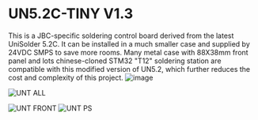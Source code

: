 # UN5.2C-TINY V1.3

This is a JBC-specific soldering control board derived from the latest UniSolder 5.2C.
It can be installed in a much smaller case and supplied by 24VDC SMPS to save more rooms.
Many metal case with 88X38mm front panel and lots chinese-cloned STM32 "T12" soldering station are compatible with
this modified version of UN5.2, which further reduces the cost and complexity of this project.
![image](https://user-images.githubusercontent.com/60035049/126510019-c53a3b96-d81a-4bc2-95b8-b092b03b3018.png)

![UNT ALL](https://user-images.githubusercontent.com/60035049/125823131-c7d89f05-0b10-492f-8c95-d13e48941aa9.png)

![UNT FRONT](https://user-images.githubusercontent.com/60035049/125815147-75ea40d7-169b-4059-ba26-6969ac1b5919.jpg)
![UNT PS](https://user-images.githubusercontent.com/60035049/125815155-d299d709-6f6f-48c0-97de-7b6b546b3918.jpg)
